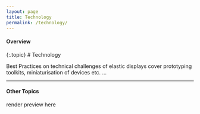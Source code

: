 ```yaml
---
layout: page
title: Technology
permalink: /technology/
---
```


<h4 class="strap">Overview</h4>
{:.topic} 
# Technology

Best Practices on technical challenges of elastic displays cover prototyping toolkits, miniaturisation of devices etc. ...

<hr class="panel-line">
<h4 class="strap">Other Topics</h4>
<p>render preview here</p>
